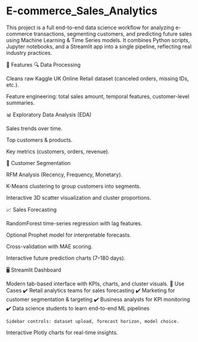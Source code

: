 # E-commerce_Sales_Analytics
This project is a full end-to-end data science workflow for analyzing e-commerce transactions, segmenting customers, and predicting future sales using Machine Learning & Time Series models. It combines Python scripts, Jupyter notebooks, and a Streamlit app into a single pipeline, reflecting real industry practices.

🚀 Features
🔍 Data Processing

  Cleans raw Kaggle UK Online Retail dataset (canceled orders, missing IDs, etc.).
  
  Feature engineering: total sales amount, temporal features, customer-level summaries.

📊 Exploratory Data Analysis (EDA)

  Sales trends over time.
  
  Top customers & products.
  
  Key metrics (customers, orders, revenue).

👥 Customer Segmentation

  RFM Analysis (Recency, Frequency, Monetary).
  
  K-Means clustering to group customers into segments.
  
  Interactive 3D scatter visualization and cluster proportions.

📈 Sales Forecasting

  RandomForest time-series regression with lag features.
  
  Optional Prophet model for interpretable forecasts.
  
  Cross-validation with MAE scoring.
  
  Interactive future prediction charts (7–180 days).

🖥️ Streamlit Dashboard

  Modern tab-based interface with KPIs, charts, and cluster visuals.
🎯 Use Cases
  ✔️ Retail analytics teams for sales forecasting
  ✔️ Marketing for customer segmentation & targeting
  ✔️ Business analysts for KPI monitoring
  ✔️ Data science students to learn end-to-end ML pipelines
    
    Sidebar controls: dataset upload, forecast horizon, model choice.

Interactive Plotly charts for real-time insights.
